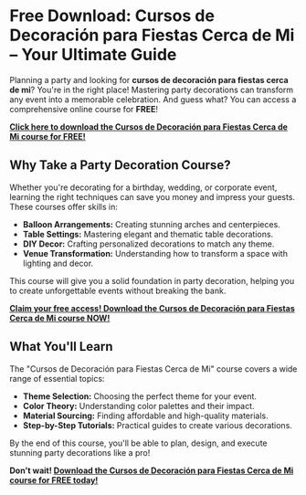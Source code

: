 # Free Download: Cursos de Decoración para Fiestas Cerca de Mi – Your Ultimate Guide

Planning a party and looking for **cursos de decoración para fiestas cerca de mi**? You're in the right place! Mastering party decorations can transform any event into a memorable celebration. And guess what? You can access a comprehensive online course for **FREE**!

[**Click here to download the Cursos de Decoración para Fiestas Cerca de Mi course for FREE!**](https://udemywork.com/cursos-de-decoracion-para-fiestas-cerca-de-mi)

## Why Take a Party Decoration Course?

Whether you're decorating for a birthday, wedding, or corporate event, learning the right techniques can save you money and impress your guests. These courses offer skills in:

*   **Balloon Arrangements:** Creating stunning arches and centerpieces.
*   **Table Settings:** Mastering elegant and thematic table decorations.
*   **DIY Decor:** Crafting personalized decorations to match any theme.
*   **Venue Transformation:** Understanding how to transform a space with lighting and decor.

This course will give you a solid foundation in party decoration, helping you to create unforgettable events without breaking the bank.

[**Claim your free access! Download the Cursos de Decoración para Fiestas Cerca de Mi course NOW!**](https://udemywork.com/cursos-de-decoracion-para-fiestas-cerca-de-mi)

## What You'll Learn

The "Cursos de Decoración para Fiestas Cerca de Mi" course covers a wide range of essential topics:

*   **Theme Selection:** Choosing the perfect theme for your event.
*   **Color Theory:** Understanding color palettes and their impact.
*   **Material Sourcing:** Finding affordable and high-quality materials.
*   **Step-by-Step Tutorials:** Practical guides to create various decorations.

By the end of this course, you'll be able to plan, design, and execute stunning party decorations like a pro!

**Don't wait! [Download the Cursos de Decoración para Fiestas Cerca de Mi course for FREE today!](https://udemywork.com/cursos-de-decoracion-para-fiestas-cerca-de-mi)**
